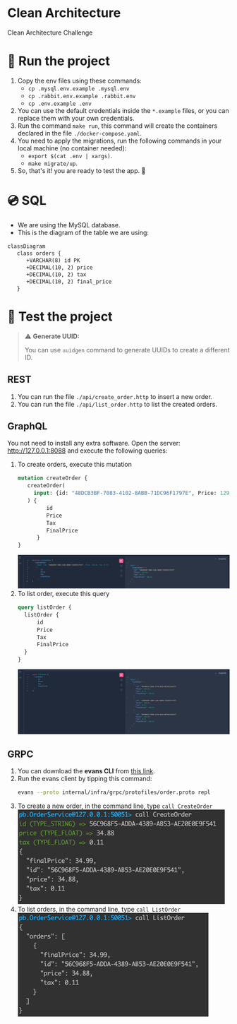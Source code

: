 # Clean Architecture
Clean Architecture Challenge

# 🚀 Run the project

1. Copy the env files using these commands:
   - `cp .mysql.env.example .mysql.env`
   - `cp .rabbit.env.example .rabbit.env`
   - `cp .env.example .env`
2. You can use the default credentials inside the `*.example` files, or you can replace them with your own credentials.
3. Run the command `make run`, this command will create the containers declared in the file `./docker-compose.yaml`.
4. You need to apply the migrations, run the following commands in your local machine (no container needed):
   - `export $(cat .env | xargs)`.
   - `make migrate/up`.
5. So, that's it! you are ready to test the app. 🏁

# 💿 SQL
- We are using the MySQL database.
- This is the diagram of the table we are using:
```mermaid
classDiagram
   class orders {
      +VARCHAR(8) id PK
      +DECIMAL(10, 2) price
      +DECIMAL(10, 2) tax
      +DECIMAL(10, 2) final_price
   }
```

# 🧪 Test the project
> ⚠️ **Generate UUID:**
>
> You can use `uuidgen` command to generate UUIDs to create a different ID.

## REST
1. You can run the file `./api/create_order.http` to insert a new order.
2. You can run the file `./api/list_order.http` to list the created orders.

## GraphQL
You not need to install any extra software. Open the server: http://127.0.0.1:8088 and execute the following queries:
1. To create orders, execute this mutation
   ```graphql
   mutation createOrder {
      createOrder(
        input: {id: "48DCB3BF-7083-4102-8ABB-71DC96F1797E", Price: 129.54, Tax: 0.77}
      ) {
            id
            Price
            Tax
            FinalPrice
         }
   }
   ```
   ![img.png](img/gql_createOrder.png.png)
2. To list order, execute this query
   ```graphql
   query listOrder {
     listOrder {
         id
         Price
         Tax
         FinalPrice
     }
   }
   ```
   ![img.png](img/gql_listOrder.png)

## GRPC
1. You can download the **evans CLI** from [this link](https://github.com/ktr0731/evans).
2. Run the evans client by tipping this command: 
   ```sh
   evans --proto internal/infra/grpc/protofiles/order.proto repl
   ```
3. To create a new order, in the command line, type `call CreateOrder`
   ![img.png](img/grpc_createOrder.png)
4. To list orders, in the command line, type `call ListOrder`
   ![img.png](img/grpc_listOrder.png)
